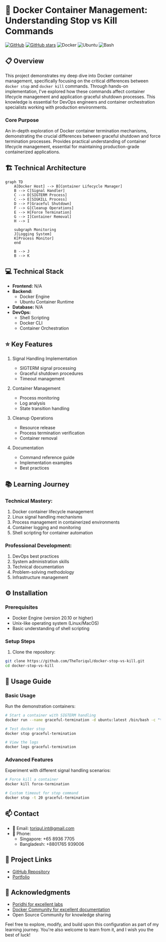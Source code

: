 # 🐋 Docker Container Management: Understanding Stop vs Kill Commands
[![GitHub](https://img.shields.io/badge/GitHub-Docker_Stop_vs_Kill-blue?style=flat&logo=github)](https://github.com/TheToriqul/docker-stop-vs-kill)
[![GitHub stars](https://img.shields.io/github/stars/TheToriqul/docker-stop-vs-kill?style=social)](https://github.com/TheToriqul/docker-stop-vs-kill/stargazers)
![Docker](https://img.shields.io/badge/Docker-2496ED?style=flat&logo=docker&logoColor=white)
![Ubuntu](https://img.shields.io/badge/Ubuntu-E95420?style=flat&logo=ubuntu&logoColor=white)
![Bash](https://img.shields.io/badge/Bash-4EAA25?style=flat&logo=gnu-bash&logoColor=white)

## 📋 Overview
This project demonstrates my deep dive into Docker container management, specifically focusing on the critical differences between `docker stop` and `docker kill` commands. Through hands-on implementation, I've explored how these commands affect container lifecycle management and application graceful shutdown processes. This knowledge is essential for DevOps engineers and container orchestration specialists working with production environments.

### Core Purpose
An in-depth exploration of Docker container termination mechanisms, demonstrating the crucial differences between graceful shutdown and force termination processes. Provides practical understanding of container lifecycle management, essential for maintaining production-grade containerized applications.

## 🏗 Technical Architecture

```mermaid
graph TD
    A[Docker Host] --> B[Container Lifecycle Manager]
    B --> C[Signal Handler]
    C --> D[SIGTERM Process]
    C --> E[SIGKILL Process]
    D --> F[Graceful Shutdown]
    F --> G[Cleanup Operations]
    E --> H[Force Termination]
    G --> I[Container Removal]
    H --> I
    
    subgraph Monitoring
    J[Logging System]
    K[Process Monitor]
    end
    
    B --> J
    B --> K
```

## 💻 Technical Stack
- **Frontend:** N/A
- **Backend:**
  - Docker Engine
  - Ubuntu Container Runtime
- **Database:** N/A
- **DevOps:**
  - Shell Scripting
  - Docker CLI
  - Container Orchestration

## ⭐ Key Features
1. Signal Handling Implementation
   - SIGTERM signal processing
   - Graceful shutdown procedures
   - Timeout management

2. Container Management
   - Process monitoring
   - Log analysis
   - State transition handling

3. Cleanup Operations
   - Resource release
   - Process termination verification
   - Container removal

4. Documentation
   - Command reference guide
   - Implementation examples
   - Best practices

## 📚 Learning Journey
### Technical Mastery:
1. Docker container lifecycle management
2. Linux signal handling mechanisms
3. Process management in containerized environments
4. Container logging and monitoring
5. Shell scripting for container automation

### Professional Development:
1. DevOps best practices
2. System administration skills
3. Technical documentation
4. Problem-solving methodology
5. Infrastructure management

## ⚙️ Installation
### Prerequisites
- Docker Engine (version 20.10 or higher)
- Unix-like operating system (Linux/MacOS)
- Basic understanding of shell scripting

### Setup Steps
1. Clone the repository:
```bash
git clone https://github.com/TheToriqul/docker-stop-vs-kill.git
cd docker-stop-vs-kill
```

## 📖 Usage Guide
### Basic Usage
Run the demonstration containers:

```bash
# Start a container with SIGTERM handling
docker run --name graceful-termination -d ubuntu:latest /bin/bash -c "trap 'echo SIGTERM received; exit 0' SIGTERM; while :; do echo 'Running'; sleep 1; done"

# Test docker stop
docker stop graceful-termination

# View the logs
docker logs graceful-termination
```

### Advanced Features
Experiment with different signal handling scenarios:

```bash
# Force kill a container
docker kill force-termination

# Custom timeout for stop command
docker stop -t 20 graceful-termination
```

## 📫 Contact
- 📧 Email: toriqul.int@gmail.com
- 📱 Phone: 
  - Singapore: +65 8936 7705
  - Bangladesh: +8801765 939006

## 🔗 Project Links
- [GitHub Repository](https://github.com/TheToriqul/docker-stop-vs-kill)
- [Portfolio](https://github.com/TheToriqul)

## 👏 Acknowledgments
- [Poridhi for excellent labs](https://poridhi.io/)
- [Docker Community for excellent documentation](https://docs.docker.com/)
- Open Source Community for knowledge sharing

Feel free to explore, modify, and build upon this configuration as part of my learning journey. You're also welcome to learn from it, and I wish you the best of luck!